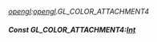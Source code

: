 _[opengl](../../modules/opengl/opengl-module.md):[opengl](../../modules/opengl/opengl-module.md).GL\_COLOR\_ATTACHMENT4_
##### Const GL\_COLOR\_ATTACHMENT4:[Int](../../modules/wonkey/wonkey-types-int.md)
